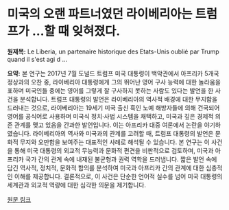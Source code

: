 # 미국의 오랜 파트너였던 라이베리아는 트럼프가 …할 때 잊혀졌다.

**원제목:** Le Liberia, un partenaire historique des Etats-Unis oublié par Trump quand il s'est agi d ...

**요약:** 본 연구는 2017년 7월 도널드 트럼프 미국 대통령이 백악관에서 아프리카 5개국 정상과의 오찬 중, 라이베리아 대통령에게 그의 뛰어난 영어 구사 능력에 대한 놀라움을 표하며 미국인들 중에는 영어를 그렇게 잘 구사하지 못하는 사람도 있다는 발언을 한 사건을 분석합니다.  트럼프 대통령의 발언은 라이베리아의 역사적 배경에 대한 무지함을 드러내는 것으로, 라이베리아는 19세기 미국 출신 흑인 노예 해방자들에 의해 건국되어 영어를 공식어로 사용하며 미국식 정치·사법 시스템을 채택하고, 미국과 깊은 경제적 의존 관계를 맺고 있음을 간과한 발언입니다. 이는 아프리카 대중 여론에서 논란을 야기하였습니다.  라이베리아의 역사와 미국과의 관계를 고려할 때, 트럼프 대통령의 발언은 문화적 무지와 오만함을 보여주는 대표적인 사례로 해석될 수 있습니다.  본 연구는 이 사건을 통해 미국 대통령의 외교적 무능력과 문화적 편견을 비판적으로 검토하며,  미국과 아프리카 국가 간의 관계 속에 내재된 불균형과 권력 역학을 드러냅니다.  짧은 발언 속에 담긴 역사적, 정치적, 문화적 함의를 분석하여 미국과 아프리카 간의 관계에 대한 심층적인 이해를 제공합니다.  결론적으로,  이 사건은 단순한 언어적 실수를 넘어 미국 대통령의 세계관과 외교적 역량에 대한 심각한 의문을 제기합니다.

[원문 링크](https://www.lemonde.fr/international/article/2025/07/21/fin-de-l-usaid-malgre-ses-liens-historiques-avec-les-etats-unis-le-liberia-contraint-de-chercher-d-autres-partenaires_6622809_3210.html)

